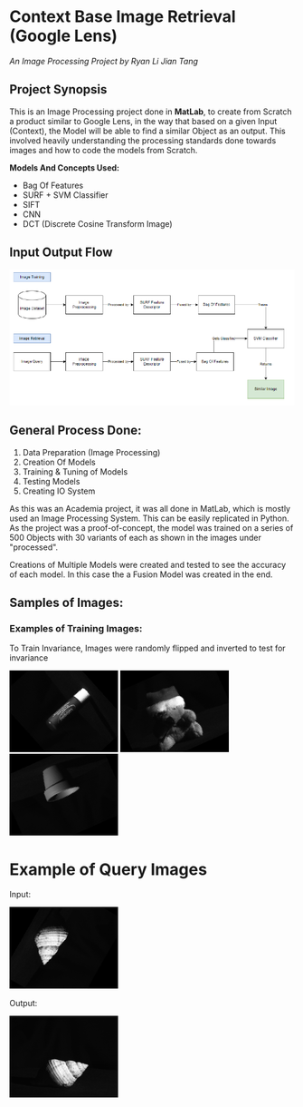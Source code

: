 # Context Base Image Retrieval (Google Lens)
*An Image Processing Project by Ryan Li Jian Tang*

## Project Synopsis

This is an Image Processing project done in **MatLab**, to create from Scratch a product similar to Google Lens, in the way that based on a given Input (Context), the Model will be able to find a similar Object as an output. This involved heavily understanding the processing standards done towards images and how to code the models from Scratch.

**Models And Concepts Used:**
- Bag Of Features
- SURF + SVM Classifier
- SIFT
- CNN
- DCT (Discrete Cosine Transform Image)

## Input Output Flow
![Flow](flow.png)

## General Process Done:
1. Data Preparation (Image Processing)
2. Creation Of Models
3. Training & Tuning of Models
4. Testing Models
5. Creating IO System

As this was an Academia project, it was all done in MatLab, which is mostly used an Image Processing System. This can be easily replicated in Python. As the project was a proof-of-concept, the model was trained on a series of 500 Objects with 30 variants of each as shown in the images under "processed".

Creations of Multiple Models were created and tested to see the accuracy of each model. In this case the a Fusion Model was created in the end.


## Samples of Images:
### Examples of Training Images:
To Train Invariance, Images were randomly flipped and inverted to test for invariance

![Results](processed/12/12_12.png)
![Results](processed/1/1_3.png)
![Results](processed/6/6_18.png)

# Example of Query Images
Input:

![Results](processed/7/7_21.png)

Output:

![Results](processed/7/7_1.png)

